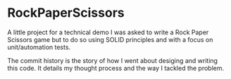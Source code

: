 # RockPaperScissors
A little project for a technical demo
I was asked to write a Rock Paper Scissors game but to do so using SOLID principles and with a focus on unit/automation tests.

The commit history is the story of how I went about desiging and writing this code.
It details my thought process and the way I tackled the problem.

